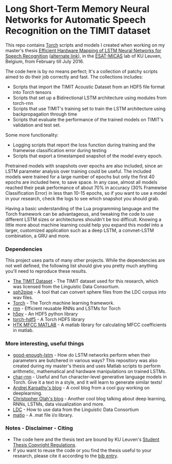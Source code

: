 # Long Short-Term Memory Neural Networks for Automatic Speech Recognition on the TIMIT dataset

This repo contains [Torch] scripts and models I created when working on my master's thesis [Efficient Hardware Mapping of LSTM Neural Networks for Speech Recognition] ([alternate link]), in the [ESAT-MICAS] lab of KU Leuven, Belgium, from February till July 2016.

The code here is by no means perfect; It's a collection of patchy scripts aimed to do their job correctly and fast.
The collections includes:

  - Scripts that import the TIMIT Acoustic Dataset from an HDF5 file format into Torch tensors
  - Scripts that set up a Bidirectional LSTM architecture using modules from torch-rnn
  - Scripts that use TIMIT's training set to train the LSTM architecture using backpropagation through time
  - Scripts that evaluate the performance of the trained models on TIMIT's validation and test set.

Some more functionality:
  - Logging scripts that report the loss function during training and the framewise classification error during testing
  - Scripts that export a timestamped snapshot of the model every epoch.

Pretrained models with snapshots over epochs are also included, since an LSTM parameter analysis over training could be useful. The included models were trained for a large number of epochs but only the first 40 epochs are included here, to save space. In any case, almost all models reached their peak performance of about 70% in accuracy (30% Framewise Classification Error) in less than 10-15 epochs, so if you want to use a model in your research, check the logs to see which snapshot you should grab.

Having a basic understanding of the Lua programming language and the Torch framework can be advantageous, and tweaking the code to use different LSTM sizes or architectures shouldn't be too difficult. Knowing a little more about machine learning could help you expand this model into a larger, customized application such as a deep LSTM, a convnet-LSTM combination, a GRU and more.



### Dependencies


This project uses parts of many other projects. While the dependencies are not well defined, the following list should give you pretty much anything you'll need to reproduce these results.

* [The TIMIT Dataset] - The TIMIT dataset used for this research, which was licensed from the Linguistic Data Consortium.
* [sph2pipe] - A tool that can convert sphere files from the LDC corpus into wav files.
* [Torch] - The Torch machine learning framework.
* [rnn] - Efficient reusable RNNs and LSTMs for Torch
* [h5py] - An HDF5 python library
* [torch-hdf5] - A Torch HDF5 library
* [HTK MFCC MATLAB] - A matlab library for calculating MFCC coefficients in matlab.


### More interesting, useful things


* [good-enough-lstm] - How do LSTM networks perform when their parameters are butchered in various ways? This repository was also created during my master's thesis and uses Matlab scripts to perform arithmetic, mathematical and hardware manipulations on trained LSTMs.
* [char-rnn] - Useful and fun character-level generative language models in Torch. Give it a text in a style, and it will learn to generate similar texts!
* [Andrej Karpathy's blog] - A cool blog from a cool guy working on deeplearning.
* [Christopher Olah's blog] - Another cool blog talking about deep learning, RNNs, LSTMs, data visualization and more.
* [LDC] - How to use data from the Linguistic Data Consortium
* [matio] - A .mat file i/o library.

### Notes - Disclaimer - Citing
* The code here and the thesis text are bound by KU Leuven's [Student Thesis Copyright Regulations].
* If you want to reuse the code or you find the thesis useful to your research, please cite it according to the [bib entry].




[//]: # (These are reference links used in the body of this note and get stripped out when the markdown processor does its job. There is no need to format nicely because it shouldn't be seen. Thanks SO - http://stackoverflow.com/questions/4823468/store-comments-in-markdown-syntax)

   [The TIMIT Dataset]: <https://catalog.ldc.upenn.edu/ldc93s1>
   [sph2pipe]:<https://www.ldc.upenn.edu/language-resources/tools/sphere-conversion-tools>
   [Torch]: <http://torch.ch/>
   [rnn]: https://github.com/Element-Research/rnn>
   [h5py]: <https://github.com/h5py/h5py>
   [torch-hdf5]: <https://github.com/deepmind/torch-hdf5>
   [HTK MFCC MATLAB]:<https://www.mathworks.com/matlabcentral/fileexchange/32849-htk-mfcc-matlab>
   
[char-rnn]:<https://github.com/karpathy/char-rnn>
[Andrej Karpathy's blog]:<http://karpathy.github.io/2015/05/21/rnn-effectiveness/>
[Christopher Olah's blog]:<http://colah.github.io/>
[LDC]:<https://www.ldc.upenn.edu/data-management/using>
[matio]:<https://github.com/tbeu/matio>

[Efficient Hardware Mapping of LSTM Neural Networks for Speech Recognition]:<http://vivliothmmy2.ee.auth.gr/wp-content/uploads/participants-database/evangelopoulosgeorgios_thesis.pdf>
[ESAT-MICAS]: <http://www.esat.kuleuven.be/micas/>
[good-enough-lstm]:<https://github.com/solidaqua/good-enough-lstm>

[Student Thesis Copyright Regulations]:<https://admin.kuleuven.be/sab/jd/en/student-thesis-copyright>
[bib entry]:<https://github.com/solidaqua/timit-lstm/blob/master/master_thesis_citation.bib>
[alternate link]:<https://github.com/solidaqua/timit-lstm/blob/master/evangelopoulosgeorgios_thesis.pdf>




